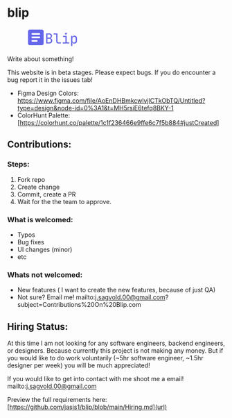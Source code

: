 # blip
<svg width="162" height="48" viewBox="0 0 162 48" fill="none" xmlns="http://www.w3.org/2000/svg">
<path d="M80 3H52C49.8 3 48 4.8 48 7V35C48 37.2 49.8 39 52 39H80C82.2 39 84 37.2 84 35V7C84 4.8 82.2 3 80 3ZM68 31H58C56.9 31 56 30.1 56 29C56 27.9 56.9 27 58 27H68C69.1 27 70 27.9 70 29C70 30.1 69.1 31 68 31ZM74 23H58C56.9 23 56 22.1 56 21C56 19.9 56.9 19 58 19H74C75.1 19 76 19.9 76 21C76 22.1 75.1 23 74 23ZM74 15H58C56.9 15 56 14.1 56 13C56 11.9 56.9 11 58 11H74C75.1 11 76 11.9 76 13C76 14.1 75.1 15 74 15Z" fill="#6466E9"/>
<path d="M89.976 35V11.64H96.6C98.7333 11.64 100.397 12.1733 101.592 13.24C102.808 14.3067 103.416 15.7893 103.416 17.688C103.416 18.7547 103.192 19.6827 102.744 20.472C102.296 21.2613 101.656 21.8693 100.824 22.296C100.013 22.7227 99.032 22.9253 97.88 22.904V22.424C99.1173 22.4027 100.184 22.6373 101.08 23.128C101.997 23.6187 102.701 24.3227 103.192 25.24C103.704 26.1573 103.96 27.2453 103.96 28.504C103.96 29.8267 103.683 30.9787 103.128 31.96C102.573 32.9413 101.784 33.6987 100.76 34.232C99.736 34.744 98.5093 35 97.08 35H89.976ZM92.792 32.408H96.76C98.104 32.408 99.16 32.056 99.928 31.352C100.717 30.6267 101.112 29.6453 101.112 28.408C101.112 27.128 100.717 26.0933 99.928 25.304C99.16 24.4933 98.104 24.088 96.76 24.088H92.792V32.408ZM92.792 21.592H96.568C97.8053 21.592 98.776 21.2613 99.48 20.6C100.205 19.9387 100.568 19.0427 100.568 17.912C100.568 16.7813 100.216 15.8853 99.512 15.224C98.808 14.5627 97.8373 14.232 96.6 14.232H92.792V21.592ZM118.188 35C117.164 35 116.268 34.7973 115.5 34.392C114.732 33.9867 114.134 33.4107 113.708 32.664C113.281 31.9173 113.068 31.0427 113.068 30.04V14.264H107.148V11.64H115.948V30.04C115.948 30.7653 116.15 31.3413 116.556 31.768C116.961 32.1733 117.505 32.376 118.188 32.376H123.788V35H118.188ZM128.095 35V32.376H134.335V20.024H128.895V17.4H137.215V32.376H143.135V35H128.095ZM135.455 14.232C134.751 14.232 134.196 14.0507 133.791 13.688C133.386 13.3253 133.183 12.8347 133.183 12.216C133.183 11.576 133.386 11.0747 133.791 10.712C134.196 10.328 134.751 10.136 135.455 10.136C136.159 10.136 136.714 10.328 137.119 10.712C137.524 11.0747 137.727 11.576 137.727 12.216C137.727 12.8347 137.524 13.3253 137.119 13.688C136.714 14.0507 136.159 14.232 135.455 14.232ZM147.507 40.76V17.4H150.387V20.76H150.963L150.387 21.432C150.387 20.088 150.824 19.032 151.699 18.264C152.595 17.4747 153.768 17.08 155.219 17.08C156.989 17.08 158.397 17.6667 159.443 18.84C160.509 19.992 161.043 21.5813 161.043 23.608V28.76C161.043 30.104 160.797 31.2667 160.307 32.248C159.837 33.2293 159.165 33.9867 158.291 34.52C157.437 35.0533 156.413 35.32 155.219 35.32C153.789 35.32 152.627 34.9253 151.731 34.136C150.835 33.3467 150.387 32.2907 150.387 30.968L150.963 31.64H150.323L150.387 35.64V40.76H147.507ZM154.259 32.824C155.475 32.824 156.424 32.4613 157.107 31.736C157.811 31.0107 158.163 29.9653 158.163 28.6V23.8C158.163 22.4347 157.811 21.3893 157.107 20.664C156.424 19.9387 155.475 19.576 154.259 19.576C153.085 19.576 152.147 19.9493 151.443 20.696C150.739 21.4427 150.387 22.4773 150.387 23.8V28.6C150.387 29.9227 150.739 30.9573 151.443 31.704C152.147 32.4507 153.085 32.824 154.259 32.824Z" fill="#6466E9"/>
</svg>

Write about something!



This website is in beta stages. Please expect bugs. If you do encounter a bug report it in the issues tab!

* Figma Design Colors: https://www.figma.com/file/AoEnDHBmkcwlvjlCTkObTQ/Untitled?type=design&node-id=0%3A1&t=MH5rsiE6tefq8BKY-1
* ColorHunt Palette: [https://colorhunt.co/palette/1c1f236466e9ffe6c7f5b884#justCreated]


## Contributions:

### Steps:
1. Fork repo
2. Create change
3. Commit, create a PR
4. Wait for the the team to approve.

### What is welcomed:
* Typos
* Bug fixes
* UI changes (minor)
* etc

### Whats not welcomed:
* New features ( I want to create the new features, because of just QA)
* Not sure? Email me! mailto:j.sagvold.00@gmail.com?subject=Contributions%20On%20Blip.com

## Hiring Status:
At this time I am not looking for any software engineers, backend engineers, or designers. Because currently this project is not making any money. But if you would like to do work voluntarily (~5hr software engineer, ~1.5hr designer per week) you will be much appreciated!

If you would like to get into contact with me shoot me a email! mailto:j.sagvold.00@gmail.com

Preview the full requirements here: [https://github.com/jasjs1/blip/blob/main/Hiring.md](url)
